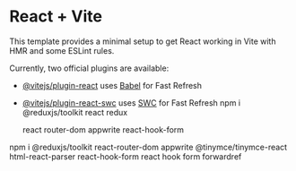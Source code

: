 # React + Vite

This template provides a minimal setup to get React working in Vite with HMR and some ESLint rules.

Currently, two official plugins are available:

- [@vitejs/plugin-react](https://github.com/vitejs/vite-plugin-react/blob/main/packages/plugin-react/README.md) uses [Babel](https://babeljs.io/) for Fast Refresh
- [@vitejs/plugin-react-swc](https://github.com/vitejs/vite-plugin-react-swc) uses [SWC](https://swc.rs/) for Fast Refresh
  npm i @reduxjs/toolkit
  react redux

  react router-dom
  appwrite
  react-hook-form

npm i @reduxjs/toolkit react-router-dom appwrite @tinymce/tinymce-react html-react-parser react-hook-form
react hook form
forwardref

